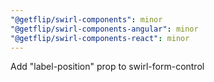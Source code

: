 ```yaml
---
"@getflip/swirl-components": minor
"@getflip/swirl-components-angular": minor
"@getflip/swirl-components-react": minor
---
```


Add "label-position" prop to swirl-form-control

